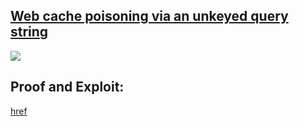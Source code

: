 ## [Web cache poisoning via an unkeyed query string](https://portswigger.net/web-security/web-cache-poisoning/exploiting-implementation-flaws/lab-web-cache-poisoning-unkeyed-query)

![](https://github.com/nu11secur1ty/PortSwigger-Web-Security-Academy/blob/main/Web-cache-poisoning/Web-cache-poisoning-via-an-unkeyed-query-string/Docs/Screenshot%202022-05-28%20093116.png)

## Proof and Exploit:
[href](https://streamable.com/zs9c9k)
